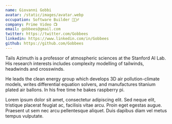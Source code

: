```yaml
---
name: Giovanni Gobbi
avatar: /static/images/avatar.webp
occupation: Software Builder 👷🏼‍♂️
company: Prime Video 📺
email: gobbees@gmail.com
twitter: https://twitter.com/Gobbees
linkedin: https://www.linkedin.com/in/Gobbees
github: https://github.com/Gobbees
---
```


Tails Azimuth is a professor of atmospheric sciences at the Stanford AI Lab. His research interests includes complexity modelling of tailwinds, headwinds and crosswinds.

He leads the clean energy group which develops 3D air pollution-climate models, writes differential equation solvers, and manufactures titanium plated air ballons. In his free time he bakes raspberry pi.

Lorem ipsum dolor sit amet, consectetur adipiscing elit. Sed neque elit, tristique placerat feugiat ac, facilisis vitae arcu. Proin eget egestas augue. Praesent ut sem nec arcu pellentesque aliquet. Duis dapibus diam vel metus tempus vulputate.
